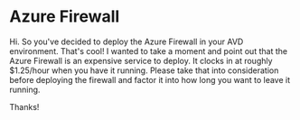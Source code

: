 # Azure Firewall

Hi. So you've decided to deploy the Azure Firewall in your AVD environment. That's cool! I wanted to take a moment and point out that the Azure Firewall is an expensive service to deploy. It clocks in at roughly $1.25/hour when you have it running. Please take that into consideration before deploying the firewall and factor it into how long you want to leave it running.

Thanks!
